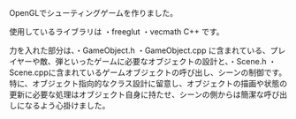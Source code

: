 OpenGLでシューティングゲームを作りました。

使用しているライブラリは
・freeglut
・vecmath C++
です。

力を入れた部分は、・GameObject.h ・GameObject.cpp に含まれている、プレイヤーや敵、弾といったゲームに必要なオブジェクトの設計と、・Scene.h ・Scene.cppに含まれているゲームオブジェクトの呼び出し、シーンの制御です。特に、オブジェクト指向的なクラス設計に留意し、オブジェクトの描画や状態の更新に必要な処理はオブジェクト自身に持たせ、シーンの側からは簡潔な呼び出しになるよう心掛けました。
